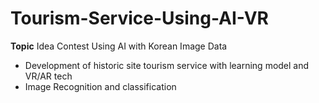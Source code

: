# Tourism-Service-Using-AI-VR

**Topic**
Idea Contest Using AI with Korean Image Data

* Development of historic site tourism service with learning model and VR/AR tech
* Image Recognition and classification
